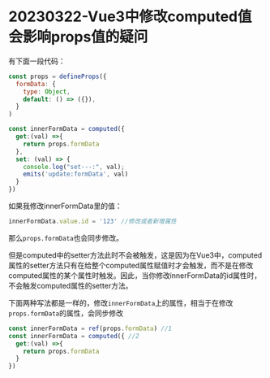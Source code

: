 # 20230322-Vue3中修改computed值会影响props值的疑问



有下面一段代码：

```js
const props = defineProps({
  formData: {
    type: Object,
    default: () => ({}),
  }
)

const innerFormData = computed({
  get:(val) =>{
    return props.formData
  },
  set: (val) => {
    console.log("set---:", val);
    emits('update:formData', val)
  }
})
```

如果我修改innerFormData里的值：

```js
innerFormData.value.id = '123' //修改或者新增属性
```

那么`props.formData`也会同步修改。

但是computed中的setter方法此时不会被触发，这是因为在Vue3中，computed属性的setter方法只有在给整个computed属性赋值时才会触发，而不是在修改computed属性的某个属性时触发。因此，当你修改innerFormData的id属性时，不会触发computed属性的setter方法。



下面两种写法都是一样的，修改`innerFormData`上的属性，相当于在修改`props.formData`的属性，会同步修改

```js
const innerFormData = ref(props.formData) //1
const innerFormData = computed({ //2
  get:(val) =>{
    return props.formData
  }
})
```

